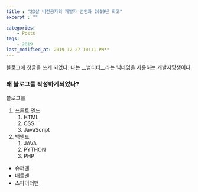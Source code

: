 ```yaml
---
title : "23살 비전공자의 개발자 선언과 2019년 회고"
excerpt : ""

categories:
    - Posts
tags:
    - 2019
last_modified_at: 2019-12-27 10:11 PM**
---
```

블로그에 첫글을 쓰게 되었다. 나는 __범티티__라는 닉네임을 사용하는 개발지망생이다.  

### 왜 블로그를 작성하게되었나?
블로그를
1. 프론트 엔드
    1. HTML
    2. CSS
    3. JavaScript
2. 백엔드
    1. JAVA
    2. PYTHON
    3. PHP

+ 슈퍼맨
+ 배트맨
+ 스파이더맨
